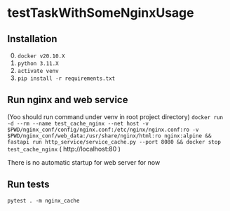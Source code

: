 # testTaskWithSomeNginxUsage

## Installation
0. `docker v20.10.X`
1. `python 3.11.X`
2. `activate venv`
3. `pip install -r requirements.txt`

## Run nginx and web service
(Yoo should run command under venv in root project directory)
`docker run -d --rm --name test_cache_nginx --net host -v $PWD/nginx_conf/config/nginx.conf:/etc/nginx/nginx.conf:ro -v $PWD/nginx_conf/web_data:/usr/share/nginx/html:ro nginx:alpine && fastapi run http_service/service_cache.py --port 8080 && docker stop test_cache_nginx`
( http://localhost:80 )

There is no automatic startup for web server for now

## Run tests
`pytest . -m nginx_cache`
